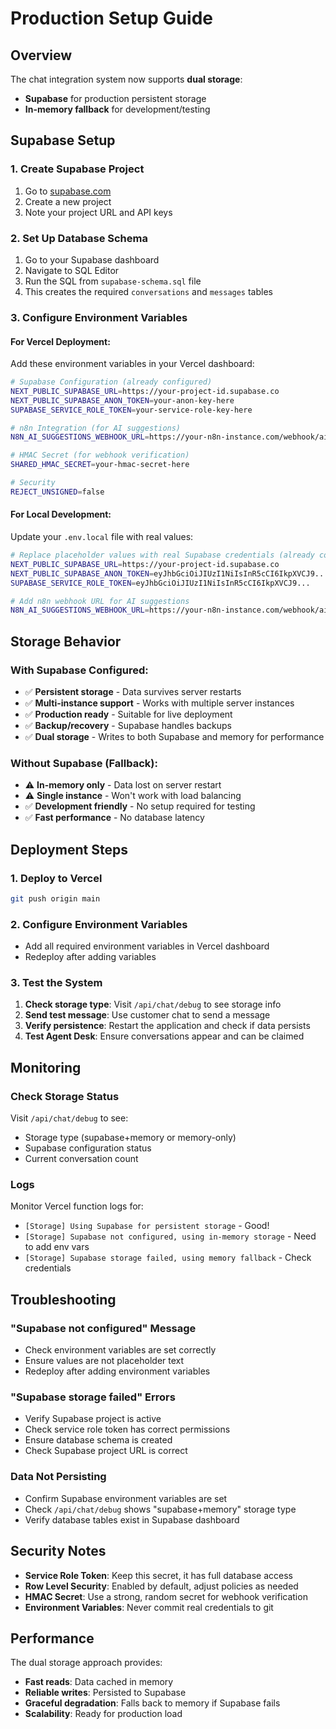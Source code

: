 # Production Setup Guide

## Overview

The chat integration system now supports **dual storage**:
- **Supabase** for production persistent storage
- **In-memory fallback** for development/testing

## Supabase Setup

### 1. Create Supabase Project
1. Go to [supabase.com](https://supabase.com)
2. Create a new project
3. Note your project URL and API keys

### 2. Set Up Database Schema
1. Go to your Supabase dashboard
2. Navigate to SQL Editor
3. Run the SQL from `supabase-schema.sql` file
4. This creates the required `conversations` and `messages` tables

### 3. Configure Environment Variables

#### For Vercel Deployment:
Add these environment variables in your Vercel dashboard:

```bash
# Supabase Configuration (already configured)
NEXT_PUBLIC_SUPABASE_URL=https://your-project-id.supabase.co
NEXT_PUBLIC_SUPABASE_ANON_TOKEN=your-anon-key-here
SUPABASE_SERVICE_ROLE_TOKEN=your-service-role-key-here

# n8n Integration (for AI suggestions)
N8N_AI_SUGGESTIONS_WEBHOOK_URL=https://your-n8n-instance.com/webhook/ai-suggestions

# HMAC Secret (for webhook verification)
SHARED_HMAC_SECRET=your-hmac-secret-here

# Security
REJECT_UNSIGNED=false
```

#### For Local Development:
Update your `.env.local` file with real values:

```bash
# Replace placeholder values with real Supabase credentials (already configured)
NEXT_PUBLIC_SUPABASE_URL=https://your-project-id.supabase.co
NEXT_PUBLIC_SUPABASE_ANON_TOKEN=eyJhbGciOiJIUzI1NiIsInR5cCI6IkpXVCJ9...
SUPABASE_SERVICE_ROLE_TOKEN=eyJhbGciOiJIUzI1NiIsInR5cCI6IkpXVCJ9...

# Add n8n webhook URL for AI suggestions
N8N_AI_SUGGESTIONS_WEBHOOK_URL=https://your-n8n-instance.com/webhook/ai-suggestions
```

## Storage Behavior

### With Supabase Configured:
- ✅ **Persistent storage** - Data survives server restarts
- ✅ **Multi-instance support** - Works with multiple server instances
- ✅ **Production ready** - Suitable for live deployment
- ✅ **Backup/recovery** - Supabase handles backups
- ✅ **Dual storage** - Writes to both Supabase and memory for performance

### Without Supabase (Fallback):
- ⚠️ **In-memory only** - Data lost on server restart
- ⚠️ **Single instance** - Won't work with load balancing
- ✅ **Development friendly** - No setup required for testing
- ✅ **Fast performance** - No database latency

## Deployment Steps

### 1. Deploy to Vercel
```bash
git push origin main
```

### 2. Configure Environment Variables
- Add all required environment variables in Vercel dashboard
- Redeploy after adding variables

### 3. Test the System
1. **Check storage type**: Visit `/api/chat/debug` to see storage info
2. **Send test message**: Use customer chat to send a message
3. **Verify persistence**: Restart the application and check if data persists
4. **Test Agent Desk**: Ensure conversations appear and can be claimed

## Monitoring

### Check Storage Status
Visit `/api/chat/debug` to see:
- Storage type (supabase+memory or memory-only)
- Supabase configuration status
- Current conversation count

### Logs
Monitor Vercel function logs for:
- `[Storage] Using Supabase for persistent storage` - Good!
- `[Storage] Supabase not configured, using in-memory storage` - Need to add env vars
- `[Storage] Supabase storage failed, using memory fallback` - Check credentials

## Troubleshooting

### "Supabase not configured" Message
- Check environment variables are set correctly
- Ensure values are not placeholder text
- Redeploy after adding environment variables

### "Supabase storage failed" Errors
- Verify Supabase project is active
- Check service role token has correct permissions
- Ensure database schema is created
- Check Supabase project URL is correct

### Data Not Persisting
- Confirm Supabase environment variables are set
- Check `/api/chat/debug` shows "supabase+memory" storage type
- Verify database tables exist in Supabase dashboard

## Security Notes

- **Service Role Token**: Keep this secret, it has full database access
- **Row Level Security**: Enabled by default, adjust policies as needed
- **HMAC Secret**: Use a strong, random secret for webhook verification
- **Environment Variables**: Never commit real credentials to git

## Performance

The dual storage approach provides:
- **Fast reads**: Data cached in memory
- **Reliable writes**: Persisted to Supabase
- **Graceful degradation**: Falls back to memory if Supabase fails
- **Scalability**: Ready for production load

